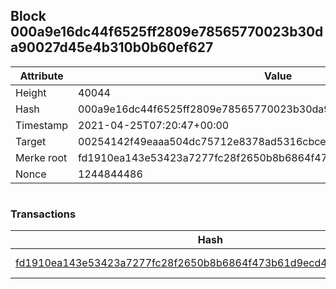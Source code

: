 ## Block 000a9e16dc44f6525ff2809e78565770023b30da90027d45e4b310b0b60ef627

Attribute | Value
--- | ---
Height | 40044
Hash | 000a9e16dc44f6525ff2809e78565770023b30da90027d45e4b310b0b60ef627
Timestamp | 2021-04-25T07:20:47+00:00
Target | 00254142f49eaaa504dc75712e8378ad5316cbcead634704b3734b6271167cc4
Merke root | fd1910ea143e53423a7277fc28f2650b8b6864f473b61d9ecd4706fec7013cc0
Nonce | 1244844486

```

```

### Transactions

Hash | Amount
--- | ---
[fd1910ea143e53423a7277fc28f2650b8b6864f473b61d9ecd4706fec7013cc0](fd1910ea143e53423a7277fc28f2650b8b6864f473b61d9ecd4706fec7013cc0.md) | 10.00000000 SKEPTI 
